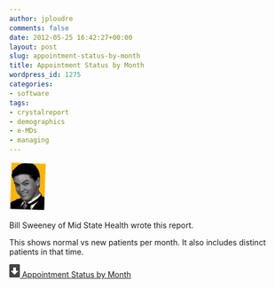 ```yaml
---
author: jploudre
comments: false
date: 2012-05-25 16:42:27+00:00
layout: post
slug: appointment-status-by-month
title: Appointment Status by Month
wordpress_id: 1275
categories:
- software
tags:
- crystalreport
- demographics
- e-MDs
- managing
---
```


![](/files/2011/05/billsweeney.gif)

Bill Sweeney of Mid State Health wrote this report.

This shows normal vs new patients per month. It also includes distinct patients in that time.

[![](/files/2011/01/57-download.png) Appointment Status by Month](/files/2012/05/Appointment-Status-by-Month.rpt_.zip)
